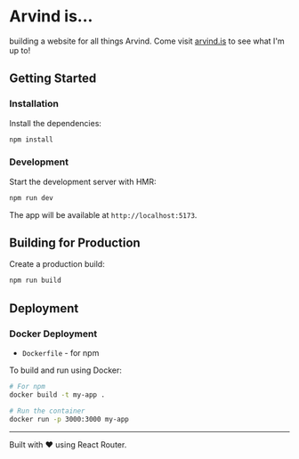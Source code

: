 # Arvind is...

building a website for all things Arvind. Come visit [arvind.is](https://arvind.is) to see what I'm up to!

## Getting Started

### Installation

Install the dependencies:

```bash
npm install
```

### Development

Start the development server with HMR:

```bash
npm run dev
```

The app will be available at `http://localhost:5173`.

## Building for Production

Create a production build:

```bash
npm run build
```

## Deployment

### Docker Deployment

- `Dockerfile` - for npm

To build and run using Docker:

```bash
# For npm
docker build -t my-app .

# Run the container
docker run -p 3000:3000 my-app
```

---

Built with ❤️ using React Router.